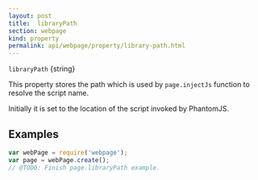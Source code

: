 ```yaml
---
layout: post
title:  libraryPath
section: webpage
kind: property
permalink: api/webpage/property/library-path.html
---
```


`libraryPath` {string}

This property stores the path which is used by `page.injectJs` function to resolve the script name.

Initially it is set to the location of the script invoked by PhantomJS.

## Examples

```javascript
var webPage = require('webpage');
var page = webPage.create();
// @TODO: Finish page.libraryPath example.
```








